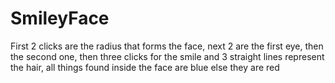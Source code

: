 # SmileyFace
First 2 clicks are the radius that forms the face, next 2 are the first eye, then the second one, then three clicks for the smile and 3 straight lines represent the hair, all things found inside the face are blue else they are red
